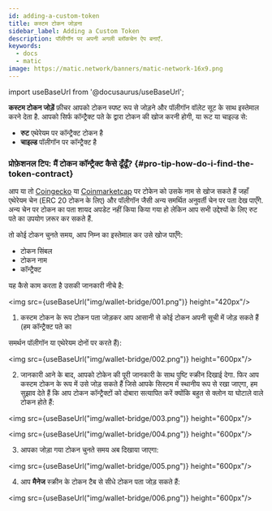 ```yaml
---
id: adding-a-custom-token
title: कस्टम टोकन जोड़ना
sidebar_label: Adding a Custom Token
description: पॉलीगॉन पर अपनी अगली ब्लॉकचेन ऐप बनाएँ.
keywords:
  - docs
  - matic
image: https://matic.network/banners/matic-network-16x9.png
---
```

import useBaseUrl from '@docusaurus/useBaseUrl';

**कस्टम टोकन जोड़ें** फ़ीचर आपको टोकन स्पष्ट रूप से जोड़ने और पॉलीगॉन वॉलेट सूट के साथ इस्तेमाल करने देता है. आपको सिर्फ कॉन्ट्रैक्ट पते के द्वारा टोकन की खोज करनी होगी, या रूट या चाइल्ड से:

* **रुट** एथेरेयम पर कॉन्ट्रैक्ट टोकन है
* **चाइल्ड** पॉलीगॉन पर कॉन्ट्रैक्ट है

### प्रोफ़ेशनल टिप: मैं टोकन कॉन्ट्रैक्ट कैसे ढूँढूँ? {#pro-tip-how-do-i-find-the-token-contract}

आप या तो [Coingecko](http://coingecko.com) या [Coinmarketcap](https://coinmarketcap.com/) पर टोकेन को उसके नाम से खोज सकते हैं जहाँ एथेरेयम चेन (ERC 20 टोकन के लिए) और पॉलीगॉन जैसी अन्य समर्थित अनुवर्ती चेन पर पता देख पाएँगे. अन्य चेन पर टोकन का पता शायद अपडेट नहीं किया किया गया हो लेकिन आप सभी उद्देश्यों के लिए रुट पते का उपयोग ज़रूर कर सकते हैं.

तो कोई टोकन चुनते समय, आप निम्न का इस्तेमाल कर उसे खोज पाएँगे:
* टोकन सिंबल
* टोकन नाम
* कॉन्ट्रैक्ट

यह कैसे काम करता है उसकी जानकारी नीचे है:

<img src={useBaseUrl("img/wallet-bridge/001.png")} height="420px"/>

1. कस्टम टोकन के रूप टोकन पता जोड़कर आप आसानी से कोई टोकन अपनी सूची में जोड़ सकते हैं (हम कॉन्ट्रैक्ट पते का

समर्थन पॉलीगॉन या एथेरेयम दोनों पर करते हैं):

<img src={useBaseUrl("img/wallet-bridge/002.png")} height="600px"/>

2. जानकारी आने के बाद, आपको टोकेन की पूरी जानकारी के साथ पुष्टि स्क्रीन दिखाई देगा. फिर आप कस्टम टोकन के रूप में उसे जोड़ सकते हैं जिसे आपके सिस्टम में स्थानीय रूप से रखा जाएगा, हम सुझाव देते हैं कि आप टोकन कॉन्ट्रैक्टों को दोबारा सत्यापित करें क्योंकि बहुत से क्लोन या घोटाले वाले टोकन होते हैं:

<img src={useBaseUrl("img/wallet-bridge/003.png")} height="600px"/>

<img src={useBaseUrl("img/wallet-bridge/004.png")} height="600px"/>

3. आपका जोड़ा गया टोकन चुनते समय अब दिखाया जाएगा:

<img src={useBaseUrl("img/wallet-bridge/005.png")} height="600px"/>

4. आप **मैनेज** स्क्रीन के टोकन टैब से सीधे टोकन पता जोड़ सकते हैं:

<img src={useBaseUrl("img/wallet-bridge/006.png")} height="600px"/>
